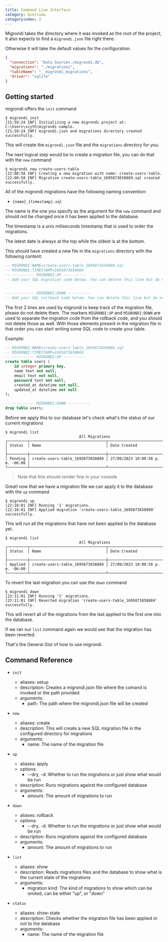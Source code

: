 ```yaml
---
title: Command Line Interface
category: Overview
categoryindex: 2
---
```


Migrondi takes the directory where it was invoked as the root of the project, it also expects to find a `migrondi.json` file right there.

Otherwise it will take the default values for the configuration.

```json
{
  "connection": "Data Source=./migrondi.db",
  "migrations": "./migrations",
  "tableName": "__migrondi_migrations",
  "driver": "sqlite"
}
```

## Getting started

migrondi offers the `init` command

```
$ migrondi init
[21:59:24 INF] Initializing a new migrondi project at: C:\Users\scyth\migrondi-sample.
[21:59:24 INF] migrondi.json and migrations directory created successfully.
```

This will create the `migrondi.json` file and the `migrations` directory for you.

The next logical step would be to create a migration file, you can do that with the `new` command

```
$ migrondi new create-users-table
[22:00:58 INF] Creating a new migration with name: create-users-table.
[22:00:58 INF] Migration create-users-table_1695873658869.sql created successfully.
```

All of the migrondi migrations have the following naming convention:

- `{name}_{timestamp}.sql`

The name is the one you specify as the argument for the `new` command and should not be changed once it has been applied to the database.

The timestamp is a unix miliseconds timestamp that is used to order the migrations.

The latest date is always at the top while the oldest is at the bottom.

This should have created a new file in the `migrations` directory with the following content:

```sql
-- MIGRONDI:NAME=create-users-table_1695873658869.sql
-- MIGRONDI:TIMESTAMP=1695873658869
-- ---------- MIGRONDI:UP ----------
-- Add your SQL migration code below. You can delete this line but do not delete the comments above.


-- ---------- MIGRONDI:DOWN ----------
-- Add your SQL rollback code below. You can delete this line but do not delete the comment above.

```

The first 2 lines are used by migrondi to keep track of the migration file, please do not delete them.
The markers `MIGRONDI:UP` and `MIGRONDI:DOWN` are used to separate the migration code from the rollback code, and you should not delete those as well. With those elements present in the migration file in that order you can start writing some SQL code to create your table.

Example:

```sql
-- MIGRONDI:NAME=create-users-table_1695873658869.sql
-- MIGRONDI:TIMESTAMP=1695873658869
-- ---------- MIGRONDI:UP ----------
create table users (
    id integer primary key,
    name text not null,
    email text not null,
    password text not null,
    created_at datetime not null,
    updated_at datetime not null
);

-- ---------- MIGRONDI:DOWN ----------
drop table users;

```

Before we apply this to our database let's check what's the status of our current migrations

```text
$ migrondi list
                                 All Migrations
┌─────────┬──────────────────────────────────┬──────────────────────────────────┐
│ Status  │ Name                             │ Date Created                     │
├─────────┼──────────────────────────────────┼──────────────────────────────────┤
│ Pending │ create-users-table_1695873658869 │ 27/09/2023 10:00:58 p. m. -06:00 │
└─────────┴──────────────────────────────────┴──────────────────────────────────┘
```

> Note that this should render fine in your console

Great! now that we have a migration file we can apply it to the database with the `up` command

```
$ migrondi up
[22:10:01 INF] Running '1' migrations.
[22:10:01 INF] Applied migration 'create-users-table_1695873658869' successfully.
```

This will run all the migrations that have not been applied to the database yet.

```text
$ migrondi list
                                 All Migrations
┌─────────┬──────────────────────────────────┬──────────────────────────────────┐
│ Status  │ Name                             │ Date Created                     │
├─────────┼──────────────────────────────────┼──────────────────────────────────┤
│ Applied │ create-users-table_1695873658869 │ 27/09/2023 10:00:58 p. m. -06:00 │
└─────────┴──────────────────────────────────┴──────────────────────────────────┘
```

To revert the last migration you can use the `down` command

```
$ migrondi down
[22:11:01 INF] Running '1' migrations.
[22:11:01 INF] Reverted migration 'create-users-table_1695873658869' successfully.
```

This will revert all of the migrations from the last applied to the first one into the database.

If we ran our `list` command again we would see that the migration has been reverted.

That's the General Gist of how to use migrondi.

## Command Reference

- `init`

  - aliases: setup
  - description: Creates a migrondi.json file where the comand is invoked or the path provided
  - arguments:
    - path: The path where the migrondi.json file will be created

- `new`

  - aliases: create
  - description: This will create a new SQL migration file in the configured directory for migrations
  - arguments:
    - name: The name of the migration file

- `up`

  - aliases: apply
  - options:
    - --dry, -d: Whether to run the migrations or just show what would be run
  - description: Runs migrations against the configured database
  - arguments:
    - amount: The amount of migrations to run

- `down`

  - aliases: rollback
  - options:
    - --dry, -d: Whether to run the migrations or just show what would be run
  - description: Runs migrations against the configured database
  - arguments:
    - amount: The amount of migrations to run

- `list`

  - aliases: show
  - description: Reads migrations files and the database to show what is the current state of the migrations
  - arguments:
    - migration kind: The kind of migrations to show which can be omited, can be either "up", or "down"

- `status`

  - aliases: show-state
  - description: Checks whether the migration file has been applied or not to the database
  - arguments:
    - name: The name of the migration file
